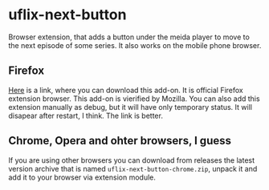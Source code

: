 # uflix-next-button
Browser extension, that adds a button under the meida player to move to the next episode of some series. It also works on the mobile phone browser.

## Firefox
[Here](https://addons.mozilla.org/pl/firefox/addon/uflix-next-button/) is a link, where you can download this add-on. It is official Firefox extension browser. This add-on is vierified by Mozilla. 
You can also add this extension manually as debug, but it will have only temporary status. It will disapear after restart, I think. The link is better.

## Chrome, Opera and ohter browsers, I guess
If you are using other browsers you can download from releases the latest version archive that is named `uflix-next-button-chrome.zip`, unpack it and add it to your browser via extension module.
